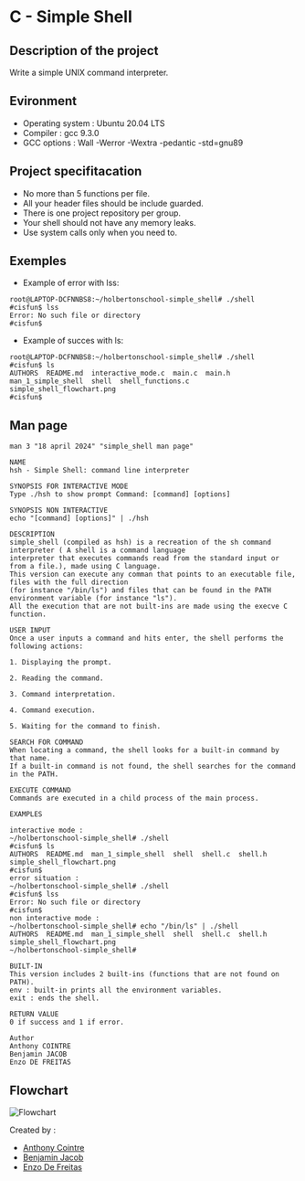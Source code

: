 # C - Simple Shell

## Description of the project
Write a simple UNIX command interpreter.

## Evironment
- Operating system : Ubuntu 20.04 LTS
- Compiler : gcc 9.3.0
- GCC options : Wall -Werror -Wextra -pedantic -std=gnu89

## Project specifitacation
- No more than 5 functions per file.
- All your header files should be include guarded.
- There is one project repository per group.
- Your shell should not have any memory leaks.
- Use system calls only when you need to.

## Exemples
- Example of error with lss:
```
root@LAPTOP-DCFNNBS8:~/holbertonschool-simple_shell# ./shell
#cisfun$ lss
Error: No such file or directory
#cisfun$ 
```

- Example of succes with ls:
```
root@LAPTOP-DCFNNBS8:~/holbertonschool-simple_shell# ./shell
#cisfun$ ls
AUTHORS  README.md  interactive_mode.c  main.c  main.h  man_1_simple_shell  shell  shell_functions.c  simple_shell_flowchart.png
#cisfun$ 
```

## Man page
```
man 3 "18 april 2024" "simple_shell man page"

NAME
hsh - Simple Shell: command line interpreter

SYNOPSIS FOR INTERACTIVE MODE
Type ./hsh to show prompt Command: [command] [options]

SYNOPSIS NON INTERACTIVE 
echo "[command] [options]" | ./hsh

DESCRIPTION
simple_shell (compiled as hsh) is a recreation of the sh command interpreter ( A shell is a command language 
interpreter that executes commands read from the standard input or from a file.), made using C language.
This version can execute any comman that points to an executable file, files with the full direction
(for instance "/bin/ls") and files that can be found in the PATH environment variable (for instance "ls").
All the execution that are not built-ins are made using the execve C function.

USER INPUT
Once a user inputs a command and hits enter, the shell performs the following actions:

1. Displaying the prompt.

2. Reading the command.

3. Command interpretation.

4. Command execution.

5. Waiting for the command to finish.

SEARCH FOR COMMAND
When locating a command, the shell looks for a built-in command by that name.
If a built-in command is not found, the shell searches for the command in the PATH.

EXECUTE COMMAND
Commands are executed in a child process of the main process.

EXAMPLES

interactive mode :
~/holbertonschool-simple_shell# ./shell
#cisfun$ ls
AUTHORS  README.md  man_1_simple_shell  shell  shell.c  shell.h  simple_shell_flowchart.png
#cisfun$ 
error situation :
~/holbertonschool-simple_shell# ./shell
#cisfun$ lss
Error: No such file or directory
#cisfun$
non interactive mode :
~/holbertonschool-simple_shell# echo "/bin/ls" | ./shell
AUTHORS  README.md  man_1_simple_shell  shell  shell.c  shell.h  simple_shell_flowchart.png
~/holbertonschool-simple_shell# 

BUILT-IN
This version includes 2 built-ins (functions that are not found on PATH).
env : built-in prints all the environment variables. 
exit : ends the shell.

RETURN VALUE
0 if success and 1 if error.

Author
Anthony COINTRE
Benjamin JACOB
Enzo DE FREITAS
```

## Flowchart 
![Flowchart](https://github.com/gofastpanam/holbertonschool-simple_shell/blob/main/simple-shell.drawio.png)

Created by : 
- [Anthony Cointre](https://github.com/AnthonyCointre/)
- [Benjamin Jacob](https://github.com/gofastpanam/)
- [Enzo De Freitas](https://github.com/psychohight/)
